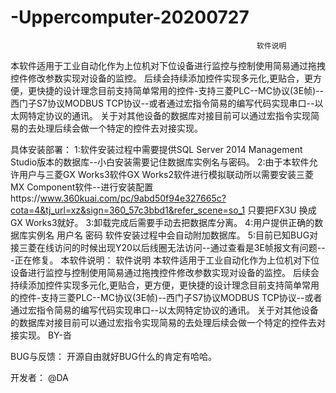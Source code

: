 # -Uppercomputer-20200727
                                                           软件说明
本软件适用于工业自动化作为上位机对下位设备进行监控与控制使用简易通过拖拽控件修改参数实现对设备的监控。
后续会持续添加控件实现多元化,更贴合，更方便，更快捷的设计理念目前支持简单常用的控件-支持三菱PLC--MC协议(3E帧)--西门子S7协议MODBUS TCP协议--或者通过宏指令简易的编写代码实现串口--以太网特定协议的通讯。
关于对其他设备的数据库对接目前可以通过宏指令实现简易的去处理后续会做一个特定的控件去对接实现。
 
具体安装部署：
1:软件安装过程中需要提供SQL Server 2014 Management Studio版本的数据库--小白安装需要记住数据库实例名与密码。
2:由于本软件允许用户与三菱GX Works3软件GX Works2软件进行模拟联动所以需要安装三菱MX Component软件--进行安装配置https://www.360kuai.com/pc/9abd50f94e327665c?cota=4&tj_url=xz&sign=360_57c3bbd1&refer_scene=so_1 只要把FX3U 换成GX Works3就好。
3:卸载完成后需要手动去把数据库分离。
4:用户提供正确的数据库实例名  用户名 密码 软件安装过程中会自动附加数据库。
5:目前已知BUG对接三菱在线访问的时候出现Y20以后线圈无法访问--通过查看是3E帧报文有问题---正在修复。
本软件说明：
                                    软件说明
  本软件适用于工业自动化作为上位机对下位设备进行监控与控制使用简易通过拖拽控件修改参数实现对设备的监控。
  后续会持续添加控件实现多元化,更贴合，更方便，更快捷的设计理念目前支持简单常用的控件-支持三菱PLC--MC协议(3E帧)--西门子S7协议MODBUS TCP协议--或者通过宏指令简易的编写代码实现串口--以太网特定协议的通讯。
  关于对其他设备的数据库对接目前可以通过宏指令实现简易的去处理后续会做一个特定的控件去对接实现。
                                                                                 BY-沓


BUG与反馈：
开源自由就好BUG什么的肯定有哈哈。

开发者：
@DA

